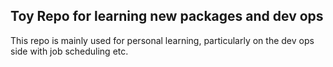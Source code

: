 ## Toy Repo for learning new packages and dev ops

This repo is mainly used for personal learning, particularly on the dev ops side with job scheduling etc.
